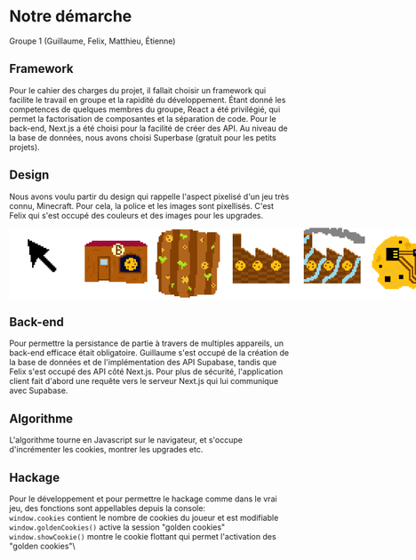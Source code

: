 # Notre démarche
Groupe 1 (Guillaume, Felix, Matthieu, Étienne)

## Framework
Pour le cahier des charges du projet, il fallait choisir un framework qui facilite le travail en groupe et la rapidité du développement. Étant donné les competences de quelques membres du groupe, React a été privilégié, qui permet la factorisation de composantes et la séparation de code.
Pour le back-end, Next.js a été choisi pour la facilité de créer des API.
Au niveau de la base de données, nous avons choisi Superbase (gratuit pour les petits projets).

## Design
Nous avons voulu partir du design qui rappelle l'aspect pixelisé d'un jeu très connu, Minecraft. Pour cela, la police et les images sont pixellisés.
C'est Felix qui s'est occupé des couleurs et des images pour les upgrades.

<div style="text-align: center; display: flex">
  <img src="public/autoclick.png" width="128">
  <img src="public/bakery.png" width="128">
  <img src="public/farm.png" width="128">
  <img src="public/factory.png" width="128">
  <img src="public/super-factory.png" width="128">
  <img src="public/ai-cookie.png" width="128">
</div>

## Back-end
Pour permettre la persistance de partie à travers de multiples appareils, un back-end efficace était obligatoire. Guillaume s'est occupé de la création de la base de données et de l'implémentation des API Supabase, tandis que Felix s'est occupé des API côté Next.js. Pour plus de sécurité, l'application client fait d'abord une requête vers le serveur Next.js qui lui communique avec Supabase.

## Algorithme
L'algorithme tourne en Javascript sur le navigateur, et s'occupe d'incrémenter les cookies, montrer les upgrades etc.

## Hackage
Pour le développement et pour permettre le hackage comme dans le vrai jeu, des fonctions sont appellables depuis la console:\
`window.cookies` contient le nombre de cookies du joueur et est modifiable\
`window.goldenCookies()` active la session "golden cookies"\
`window.showCookie()` montre le cookie flottant qui permet l'activation des "golden cookies"\
